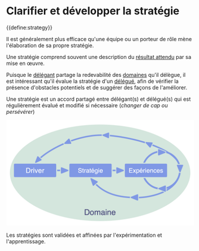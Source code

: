 # Clarifier et développer la stratégie

<summary>
{{define:strategy}}
</summary>

Il est généralement plus efficace qu'une équipe ou un porteur de rôle mène l'élaboration de sa propre stratégie.

Une stratégie comprend souvent une description du [résultat attendu](glossary:intended-outcome) par sa mise en œuvre.

Puisque le [délégant](glossary:delegator) partage la redevabilité des [domaines](glossary:domain) qu'il délègue, il est intéressant qu'il évalue la stratégie d'un [délégué](glossary:delegatee), afin de vérifier la présence d'obstacles potentiels et de suggérer des façons de l'améliorer.

Une stratégie est un accord partagé entre délégant(s) et délégué(s) qui est régulièrement évalué et modifié si nécessaire (*changer de cap ou persévérer*)

![Les stratégies sont validées et affinées par l'expérimentation et l'apprentissage.](img/evolution/domain-driver-strategy-exeriments.png)

Les stratégies sont validées et affinées par l'expérimentation et l'apprentissage.
